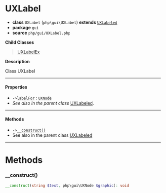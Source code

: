 # UXLabel

- **class** `UXLabel` (`php\gui\UXLabel`) **extends** [`UXLabeled`](https://github.com/jphp-group/jphp-gui-ext/blob/master/jphp-gui-ext/api-docs/classes/php/gui/UXLabeled.md)
- **package** `gui`
- **source** `php/gui/UXLabel.php`

**Child Classes**

> [UXLabelEx](https://github.com/jphp-group/jphp-gui-ext/blob/master/jphp-gui-ext/api-docs/classes/php/gui/UXLabelEx.md)

**Description**

Class UXLabel

---

#### Properties

- `->`[`labelFor`](#prop-labelfor) : [`UXNode`](https://github.com/jphp-group/jphp-gui-ext/blob/master/jphp-gui-ext/api-docs/classes/php/gui/UXNode.md)
- *See also in the parent class* [UXLabeled](https://github.com/jphp-group/jphp-gui-ext/blob/master/jphp-gui-ext/api-docs/classes/php/gui/UXLabeled.md).

---

#### Methods

- `->`[`__construct()`](#method-__construct)
- See also in the parent class [UXLabeled](https://github.com/jphp-group/jphp-gui-ext/blob/master/jphp-gui-ext/api-docs/classes/php/gui/UXLabeled.md)

---
# Methods

<a name="method-__construct"></a>

### __construct()
```php
__construct(string $text, php\gui\UXNode $graphic): void
```
